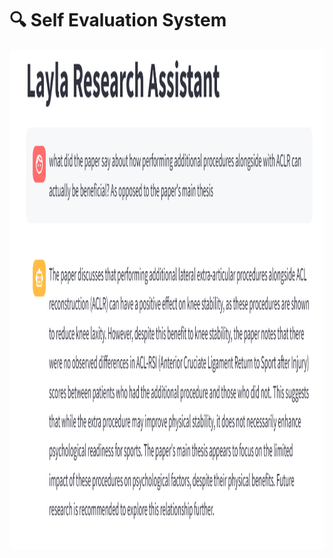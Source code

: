 # 🔍 **Self Evaluation System**

<img src="../../Data_file/Query_response.png" alt="Alt Text" width="700" height="800" />





